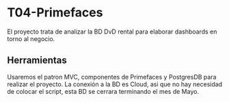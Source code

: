 # T04-Primefaces
El proyecto trata de analizar la BD DvD rental para elaborar dashboards en torno al negocio.
## Herramientas
Usaremos el patron MVC, componentes de Primefaces y PostgresDB para realizar el proyecto. La conexión a la BD es Cloud, asi que no hay necesidad de colocar el script, esta BD se cerrara terminando el mes de Mayo.

